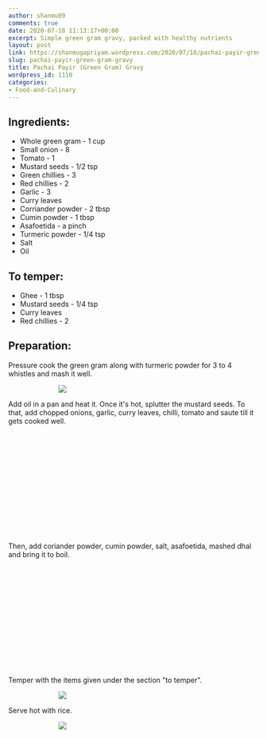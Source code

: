 ```yaml
---
author: shanmu09
comments: true
date: 2020-07-18 11:13:17+00:00
excerpt: Simple green gram gravy, packed with healthy nutrients
layout: post
link: https://shanmugapriyam.wordpress.com/2020/07/18/pachai-payir-green-gram-gravy/
slug: pachai-payir-green-gram-gravy
title: Pachai Payir (Green Gram) Gravy
wordpress_id: 1110
categories:
- Food-and-Culinary
---
```

<style>
.square {
    float:left;
    width: 49%;
    border-radius:5%;
    padding-bottom : 40%; /* = width for a 1:1 aspect ratio */
    margin:0.5%;
    background-position:center center;
    background-repeat:no-repeat;
    background-size:cover; /* you change this to "contain" if you don't want the images to be cropped */
}
	
#break {
    clear:both;
}

.img_1{background-image:url('https://shanmugapriyam.files.wordpress.com/2020/07/00000img_00000_burst20200713083048862_cover.jpg');}
.img_2{background-image:url('https://shanmugapriyam.files.wordpress.com/2020/07/00100lrportrait_00100_burst20200713083116401_cover.jpg');}
.img_3{background-image:url('https://shanmugapriyam.files.wordpress.com/2020/07/00100lrportrait_00100_burst20200713083448973_cover.jpg');}
.img_4{background-image:url('https://shanmugapriyam.files.wordpress.com/2020/07/00100lrportrait_00100_burst20200713083706504_cover.jpg');}



.resize_fit_center {
    max-width:60%;
    max-height:60%;
    vertical-align: middle;
    display: block;
    margin-left: auto;
    margin-right: auto;
    border-radius:5%;
}

.center {
  margin: auto;
  width: 60%;
}
</style>



## Ingredients:







  * Whole green gram - 1 cup
  * Small onion - 8
  * Tomato - 1
  * Mustard seeds - 1/2 tsp
  * Green chillies - 3
  * Red chillies - 2 
  * Garlic - 3
  * Curry leaves
  * Corriander powder - 2 tbsp
  * Cumin powder - 1 tbsp
  * Asafoetida - a pinch
  * Turmeric powder - 1/4 tsp
  * Salt
  * Oil






## To temper:







  * Ghee - 1 tbsp
  * Mustard seeds - 1/4 tsp
  * Curry leaves
  * Red chillies - 2






## Preparation:







Pressure cook the green gram along with turmeric powder for 3 to 4 whistles and mash it well.



<div>
	<img src="https://shanmugapriyam.files.wordpress.com/2020/07/00100lrportrait_00100_burst20200713082929784_cover.jpg?w=928"  class="resize_fit_center"/>
</div>
<p/>







Add oil in a pan and heat it. Once it's hot, splutter the mustard seeds. To that, add chopped onions, garlic, curry leaves, chilli, tomato and saute till it gets cooked well.




<div class="square img_1">
</div>
<div class="square img_2">
</div>
<div id="break"> </div>
<p/>








Then, add coriander powder, cumin powder, salt, asafoetida, mashed dhal and bring it to boil.







<div class="square img_3">
</div>
<div class="square img_4">
</div>
<div id="break"> </div>
<p/>








Temper with the items given under the section "to temper". 



<div>
	<img src="https://shanmugapriyam.files.wordpress.com/2020/07/00100lrportrait_00100_burst20200713083721721_cover.jpg?w=1024"  class="resize_fit_center"/>
</div>
<p/>






Serve hot with rice.



<div>
	<img src="https://shanmugapriyam.files.wordpress.com/2020/07/00100lrportrait_00100_burst20200713144823129_cover.jpg?w=1024"  class="resize_fit_center"/>
</div>
<p/>


